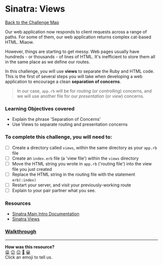 # Sinatra: Views

[Back to the Challenge Map](README.md)

Our web application now responds to client requests across a range of paths. For some of them, our web application returns complex cat-based HTML. Miaow.

However, things are starting to get messy. Web pages usually have hundreds - or thousands - of lines of HTML. It's inefficient to store them all in the same place as we define our routes.

In this challenge, you will use **views** to separate the Ruby and HTML code. This is the first of several steps you will take when developing a web application to encourage a clean **separation of concerns**.

> In our case, `app.rb` will be for _routing_ (or _controlling_) concerns, and we will use another file for our _presentation_ (or _view_) concerns.

### Learning Objectives covered
- Explain the phrase 'Separation of Concerns'
- Use Views to separate routing and presentation concerns

### To complete this challenge, you will need to:

- [ ] Create a directory called `views`, within the same directory as your `app.rb` file
- [ ] Create an `index.erb` file (a 'view file') within the `views` directory
- [ ] Move the HTML string you wrote in `app.rb` ('routing file') into the view file you just created
- [ ] Replace the HTML string in the routing file with the statement `erb(:index)`
- [ ] Restart your server, and visit your previously-working route
- [ ] Explain to your pair partner what you see.

### Resources

- [Sinatra Main Intro Documentation](http://www.sinatrarb.com/intro.html)
- [Sinatra Views](http://www.sinatrarb.com/intro.html#Views%20/%20Templates)

### [Walkthrough](walkthroughs/sinatra_views.md)

<!-- BEGIN GENERATED SECTION DO NOT EDIT -->

---

**How was this resource?**  
[😫](https://airtable.com/shrUJ3t7KLMqVRFKR?prefill_Repository=course&prefill_File=intro_to_the_web/sinatra_views.md&prefill_Sentiment=😫) [😕](https://airtable.com/shrUJ3t7KLMqVRFKR?prefill_Repository=course&prefill_File=intro_to_the_web/sinatra_views.md&prefill_Sentiment=😕) [😐](https://airtable.com/shrUJ3t7KLMqVRFKR?prefill_Repository=course&prefill_File=intro_to_the_web/sinatra_views.md&prefill_Sentiment=😐) [🙂](https://airtable.com/shrUJ3t7KLMqVRFKR?prefill_Repository=course&prefill_File=intro_to_the_web/sinatra_views.md&prefill_Sentiment=🙂) [😀](https://airtable.com/shrUJ3t7KLMqVRFKR?prefill_Repository=course&prefill_File=intro_to_the_web/sinatra_views.md&prefill_Sentiment=😀)  
Click an emoji to tell us.

<!-- END GENERATED SECTION DO NOT EDIT -->
